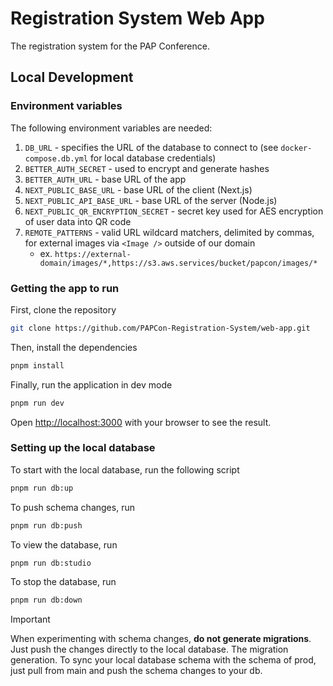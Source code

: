 # Registration System Web App

The registration system for the PAP Conference.

## Local Development

### Environment variables
The following environment variables are needed:
1. `DB_URL` - specifies the URL of the database to connect to (see `docker-compose.db.yml` for local database credentials)
2. `BETTER_AUTH_SECRET` - used to encrypt and generate hashes
3. `BETTER_AUTH_URL` - base URL of the app
4. `NEXT_PUBLIC_BASE_URL` - base URL of the client (Next.js)
5. `NEXT_PUBLIC_API_BASE_URL` - base URL of the server (Node.js)
6. `NEXT_PUBLIC_QR_ENCRYPTION_SECRET` - secret key used for AES encryption of user data into QR code
7. `REMOTE_PATTERNS` - valid URL wildcard matchers, delimited by commas, for external images via `<Image />` outside of our domain
    - ex. `https://external-domain/images/*,https://s3.aws.services/bucket/papcon/images/*`
### Getting the app to run

First, clone the repository

```bash
git clone https://github.com/PAPCon-Registration-System/web-app.git
```

Then, install the dependencies


```bash
pnpm install
```

Finally, run the application in dev mode

```bash
pnpm run dev
```

Open [http://localhost:3000](http://localhost:3000) with your browser to see the result.

### Setting up the local database

To start with the local database, run the following script

```bash
pnpm run db:up
```

To push schema changes, run

```bash
pnpm run db:push
```

To view the database, run

```bash
pnpm run db:studio
```

To stop the database, run

```bash
pnpm run db:down
```

> [!important]
> When experimenting with schema changes, **do not generate migrations**. Just push the changes directly to the local database. The migration generation. To sync your local database schema with the schema of prod, just pull from main and push the schema changes to your db.


